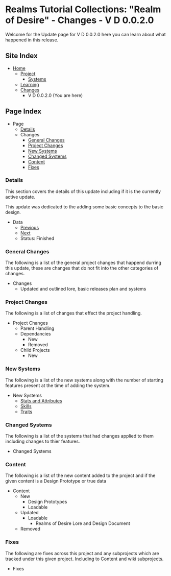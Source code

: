 [Page]:https://github.com/Ancient-Majik-Tech/Social.Wiki.Games.RealmOfDesires/blob/main/Changes/V%20P%201.0.0.0/V%20D%200.0.2.0.md

[Page Home]:https://github.com/Ancient-Majik-Tech/Social.Wiki.Games.RealmOfDesires/blob/main/README.md
[Page Proj Home]:https://github.com/Ancient-Majik-Tech/Social.Wiki.Games.RealmOfDesires/blob/main/Project/Project.md
[Page Sys Home]:https://github.com/Ancient-Majik-Tech/Social.Wiki.Games.RealmOfDesires/blob/main/Project/Project.md#system-layout
[Page Learn Home]:https://github.com/Ancient-Majik-Tech/Social.Wiki.Games.RealmOfDesires/blob/main/Learning/LearningHome.md
[Page Changes Home]:https://github.com/Ancient-Majik-Tech/Social.Wiki.Games.RealmOfDesires/blob/main/Changes/ChangesHome.md

[Page Change Previous]:https://github.com/Ancient-Majik-Tech/Social.Wiki.Games.RealmOfDesires/blob/main/Changes/V%20P%201.0.0.0/V%20D%200.0.1.0.md
[Page Change Next]:https://github.com/Ancient-Majik-Tech/Social.Wiki.Games.RealmOfDesires/blob/main/Changes/V%20P%201.0.0.0/V%20D%200.0.3.0.md

[Sec Details]:https://github.com/Ancient-Majik-Tech/Social.Wiki.Games.RealmOfDesires/blob/main/Changes/V%20P%201.0.0.0/V%20D%200.0.2.0.md#details
[Sec General]:https://github.com/Ancient-Majik-Tech/Social.Wiki.Games.RealmOfDesires/blob/main/Changes/V%20P%201.0.0.0/V%20D%200.0.2.0.md#general-changes
[Sec Proj]:https://github.com/Ancient-Majik-Tech/Social.Wiki.Games.RealmOfDesires/blob/main/Changes/V%20P%201.0.0.0/V%20D%200.0.2.0.md#project-changes
[Sec NewSys]:https://github.com/Ancient-Majik-Tech/Social.Wiki.Games.RealmOfDesires/blob/main/Changes/V%20P%201.0.0.0/V%20D%200.0.2.0.md#new-systems
[Sec ChangedSys]:https://github.com/Ancient-Majik-Tech/Social.Wiki.Games.RealmOfDesires/blob/main/Changes/V%20P%201.0.0.0/V%20D%200.0.2.0.md#changed-systems
[Sec Content]:https://github.com/Ancient-Majik-Tech/Social.Wiki.Games.RealmOfDesires/blob/main/Changes/V%20P%201.0.0.0/V%20D%200.0.2.0.md#content-changes
[Sec Fixes]:https://github.com/Ancient-Majik-Tech/Social.Wiki.Games.RealmOfDesires/blob/main/Changes/V%20P%201.0.0.0/V%20D%200.0.2.0.md#fixes


[Sys Traits]:https://github.com/Ancient-Majik-Tech/Social.Wiki.Games.RealmOfDesires/blob/main/Project/Systems/TraitsSys.md
[Sys Skills]:https://github.com/Ancient-Majik-Tech/Social.Wiki.Games.RealmOfDesires/blob/main/Project/Systems/SkillsSys.md
[Sys Stats]:https://github.com/Ancient-Majik-Tech/Social.Wiki.Games.RealmOfDesires/blob/main/Project/Systems/StatsSys.md

# Realms Tutorial Collections: "Realm of Desire" - Changes - V D 0.0.2.0

Welcome for the Update page for V D 0.0.2.0 here you can learn about what happened in this release.

## Site Index

- [Home][Page Home]
	- [Project][Page Proj Home]
		- [Systems][Page Sys Home]
	- [Learning][Page Learn Home]
	- [Changes][Page Changes Home]
		- V D 0.0.2.0 (You are here)

## Page Index

- Page
	- [Details][Sec Details]
	- Changes
		- [General Changes][Sec General]
		- [Project Changes][Sec Proj]
		- [New Systems][Sec NewSys]
		- [Changed Systems][Sec ChangedSys]
		- [Content][Sec Content]
		- [Fixes][Sec Fixes]

### Details

This section covers the details of this update including if it is the currently active update.

This update was dedicated to the adding some basic concepts to the basic design.

- Data
	- [Previous][Page Change Previous]
	- [Next][Page Change Next]
	- Status: Finished

### General Changes

The following is a list of the general project changes that happend durring this update, these are changes that do not fit into the other categories of changes.

- Changes
	- Updated and outlined lore, basic releases plan and systems

### Project Changes

The following is a list of changes that effect the project handling.

- Project Changes
	- Parent Handling
	- Dependancies
		- New
		- Removed
	- Child Projects
		- New

### New Systems

The following is a list of the new systems along with the number of starting features present at the time of adding the system.

- New Systems
	- [Stats and Attributes][Sys Stats]
	- [Skills][Sys Skills]
	- [Traits][Sys Traits]

### Changed Systems

The following is a list of the systems that had changes applied to them including changes to thier features.

- Changed Systems

### Content

The following is a list of the new content added to the project and if the given content is a Design Prototype or true data

- Content
	- New
		- Design Prototypes
		- Loadable
	- Updated
		- Loadable
			- Realms of Desire Lore and Design Document
	- Removed

### Fixes

The following are fixes across this project and any subprojects which are tracked under this given project. Including to Content and wiki subprojects.

- Fixes
